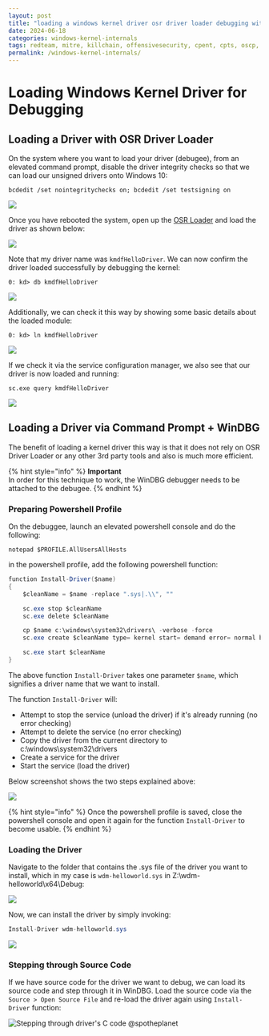 ```yaml
---
layout: post
title: "loading a windows kernel driver osr driver loader debugging with source code"
date: 2024-06-18
categories: windows-kernel-internals
tags: redteam, mitre, killchain, offensivesecurity, cpent, cpts, oscp, exploit
permalink: /windows-kernel-internals/
---
```


# Loading Windows Kernel Driver for Debugging

## Loading a Driver with OSR Driver Loader

On the system where you want to load your driver (debugee), from an elevated command prompt, disable the driver integrity checks so that we can load our unsigned drivers onto Windows 10:

```
bcdedit /set nointegritychecks on; bcdedit /set testsigning on
```

![](<../../.gitbook/assets/image (253).png>)

Once you have rebooted the system, open up the [OSR Loader](https://www.osronline.com/article.cfm^article=157.htm) and load the driver as shown below:

![](../../.gitbook/assets/loadkerneldriver.gif)

Note that my driver name was `kmdfHelloDriver`. We can now confirm the driver loaded successfully by debugging the kernel:

```
0: kd> db kmdfHelloDriver
```

![](../../.gitbook/assets/confirmdriverloaded.gif)

Additionally, we can check it this way by showing some basic details about the loaded module:

```
0: kd> ln kmdfHelloDriver
```

![](<../../.gitbook/assets/image (254).png>)

If we check it via the service configuration manager, we also see that our driver is now loaded and running:

```
sc.exe query kmdfHelloDriver
```

![](<../../.gitbook/assets/image (255).png>)

## Loading a Driver via Command Prompt + WinDBG

The benefit of loading a kernel driver this way is that it does not rely on OSR Driver Loader or any other 3rd party tools and also is much more efficient.

{% hint style="info" %}
**Important**\
In order for this technique to work, the WinDBG debugger needs to be attached to the debugee.
{% endhint %}

### Preparing Powershell Profile

On the debuggee, launch an elevated powershell console and do the following:

```
notepad $PROFILE.AllUsersAllHosts
```

in the powershell profile, add the following powershell function:

```csharp
function Install-Driver($name)
{
	$cleanName = $name -replace ".sys|.\\", ""

	sc.exe stop $cleanName
	sc.exe delete $cleanName

	cp $name c:\windows\system32\drivers\ -verbose -force
	sc.exe create $cleanName type= kernel start= demand error= normal binPath= c:\windows\System32\Drivers\$cleanName.sys DisplayName= $cleanName

	sc.exe start $cleanName
}
```

The above function `Install-Driver` takes one parameter `$name`, which signifies a driver name that we want to install.&#x20;

The function `Install-Driver` will:

* Attempt to stop the service (unload the driver) if it's already running (no error checking)
* Attempt to delete the service (no error checking)
* Copy the driver from the current directory to c:\windows\system32\drivers
* Create a service for the driver
* Start the service (load the driver)

Below screenshot shows the two steps explained above:

![](<../../.gitbook/assets/image (596).png>)

{% hint style="info" %}
Once the powershell profile is saved, close the powershell console and open it again for the function `Install-Driver` to become usable.
{% endhint %}

### Loading the Driver

Navigate to the folder that contains the .sys file of the driver you want to install, which in my case is `wdm-helloworld.sys` in Z:\wdm-helloworld\x64\Debug:

![](<../../.gitbook/assets/image (599).png>)

Now, we can install the driver by simply invoking:

```csharp
Install-Driver wdm-helloworld.sys
```

![](../../.gitbook/assets/load-driver.gif)

### Stepping through Source Code

If we have source code for the driver we want to debug, we can load its source code and step through it in WinDBG.  Load the source code via the `Source > Open Source File` and re-load the driver again using `Install-Driver` function:

![Stepping through driver's C code](../../.gitbook/assets/debugging-kernel-source-code.gif)
@spotheplanet
